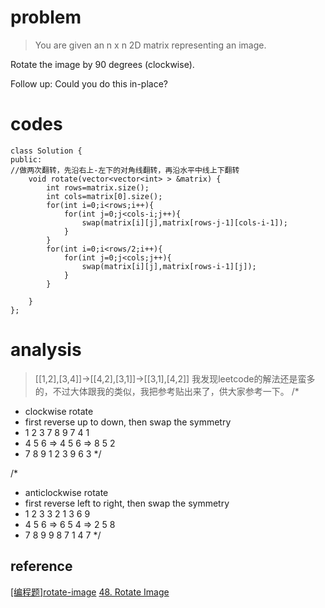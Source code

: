 # problem
>You are given an n x n 2D matrix representing an image.

Rotate the image by 90 degrees (clockwise).

Follow up:
Could you do this in-place?

# codes
```
class Solution {
public:
//做两次翻转，先沿右上-左下的对角线翻转，再沿水平中线上下翻转
    void rotate(vector<vector<int> > &matrix) {
        int rows=matrix.size();
        int cols=matrix[0].size();
        for(int i=0;i<rows;i++){
            for(int j=0;j<cols-i;j++){
                swap(matrix[i][j],matrix[rows-j-1][cols-i-1]);
            }
        }
        for(int i=0;i<rows/2;i++){
            for(int j=0;j<cols;j++){
                swap(matrix[i][j],matrix[rows-i-1][j]);
            }
        }
        
    }
};
```

# analysis
>[[1,2],[3,4]]->[[4,2],[3,1]]->[[3,1],[4,2]]
我发现leetcode的解法还是蛮多的，不过大体跟我的类似，我把参考贴出来了，供大家参考一下。
/*
 * clockwise rotate
 * first reverse up to down, then swap the symmetry 
 * 1 2 3     7 8 9     7 4 1
 * 4 5 6  => 4 5 6  => 8 5 2
 * 7 8 9     1 2 3     9 6 3
*/

/*
 * anticlockwise rotate
 * first reverse left to right, then swap the symmetry
 * 1 2 3     3 2 1     3 6 9
 * 4 5 6  => 6 5 4  => 2 5 8
 * 7 8 9     9 8 7     1 4 7
*/

## reference
[[编程题]rotate-image][1]
[48. Rotate Image][2]

[1]: https://www.nowcoder.com/questionTerminal/4018c0c6d15d473e804656afcbc2c501
[2]: https://leetcode.com/problems/rotate-image/discuss/18872/A-common-method-to-rotate-the-image